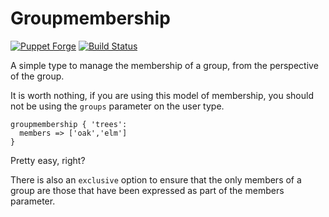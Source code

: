 # Groupmembership

[![Puppet Forge](https://img.shields.io/puppetforge/v/zleslie/groupmembership.svg)]() [![Build Status](https://travis-ci.org/xaque208/puppet-groupmembership.svg?branch=master)](https://travis-ci.org/xaque208/puppet-groupmembership)

A simple type to manage the membership of a group, from the perspective of the group.

It is worth nothing, if you are using this model of membership, you should not
be using the `groups` parameter on the user type.

```Puppet
groupmembership { 'trees':
  members => ['oak','elm']
}
```

Pretty easy, right?

There is also an `exclusive` option to ensure that the only members of a group
are those that have been expressed as part of the members parameter.

